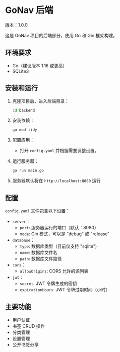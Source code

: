 # GoNav 后端

版本：1.0.0

这是 GoNav 项目的后端部分，使用 Go 和 Gin 框架构建。

## 环境要求

- Go（建议版本 1.16 或更高）
- SQLite3

## 安装和运行

1. 克隆项目后，进入后端目录：
   ```bash
   cd backend
   ```

2. 安装依赖：
   ```bash
   go mod tidy
   ```

3. 配置应用：
   - 打开 `config.yaml` 并根据需要调整设置。

4. 运行服务器：
   ```bash
   go run main.go
   ```

5. 服务器默认将在 `http://localhost:8080` 运行

## 配置

`config.yaml` 文件包含以下设置：

- `server`：
  - `port`: 服务器运行的端口（默认：8080）
  - `mode`: Gin 模式，可以是 "debug" 或 "release"
- `database`：
  - `type`: 数据库类型（目前仅支持 "sqlite")
  - `name`: 数据库文件名
  - `path`: 数据库文件路径
- `cors`：
  - `allowOrigins`: CORS 允许的源列表
- `jwt`：
  - `secret`: JWT 令牌生成的密钥
  - `expirationHours`: JWT 令牌过期时间（小时）

## 主要功能

- 用户认证
- 书签 CRUD 操作
- 分类管理
- 设置管理
- 公开书签分享
